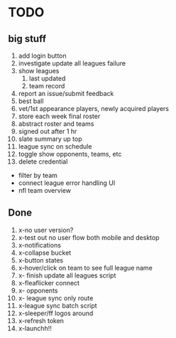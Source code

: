 # TODO

## big stuff

1. add login button
2. investigate update all leagues failure
3. show leagues
   1. last updated
   2. team record
4. report an issue/submit feedback
5. best ball
6.  vet/1st appearance players, newly acquired players
   1. store each week final roster
   2. abstract roster and teams
7.  signed out after 1 hr
8.  slate summary up top
9.  league sync on schedule
10. toggle show opponents, teams, etc
11. delete credential

- filter by team
- connect league error handling UI
- nfl team overview

## Done

1.  x-no user version?
2.  x-test out no user flow both mobile and desktop
3.  x-notifications
4.  x-collapse bucket
5.  x-button states
6.  x-hover/click on team to see full league name
7.  x- finish update all leagues script
8.  x-fleaflicker connect
9.  x- opponents
10. x- league sync only route
11. x-league sync batch script
12. x-sleeper/ff logos around
13. x-refresh token
14. x-launchh!!